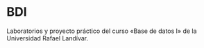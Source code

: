 # BDI
Laboratorios y proyecto práctico del curso «Base de datos I» de la Universidad Rafael Landívar.

